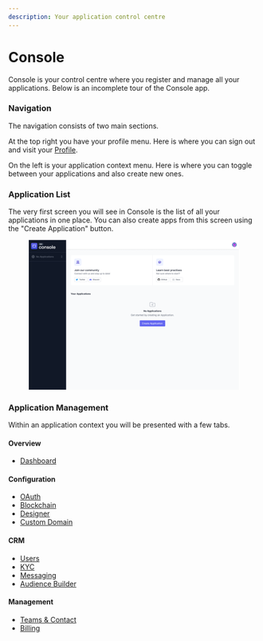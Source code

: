 ```yaml
---
description: Your application control centre
---
```


# Console

Console is your control centre where you register and manage all your applications.  Below is an incomplete tour of the Console app.

### Navigation

The navigation consists of two main sections.

At the top right you have your profile menu. Here is where you can sign out and visit your [Profile](../my-profile.md).

On the left is your application context menu. Here is where you can toggle between your applications and also create new ones.

### Application List

The very first screen you will see in Console is the list of all your applications in one place. You can also create apps from this screen using the "Create Application" button.

<figure><img src="../../.gitbook/assets/Dashboard (1).png" alt=""><figcaption></figcaption></figure>

### Application Management

Within an application context you will be presented with a few tabs.

#### Overview

* [Dashboard](dashboard.md)

#### Configuration

* [OAuth](oauth.md)
* [Blockchain](audience-builder.md)
* [Designer](designer.md)
* [Custom Domain](custom-domain.md)

#### CRM

* [Users](users.md)
* [KYC](kyc.md)
* [Messaging](messaging.md)
* [Audience Builder](../../advanced/pop-up-auth.md)

#### Management

* [Teams & Contact](teams-and-contact.md)
* [Billing](billing.md)

